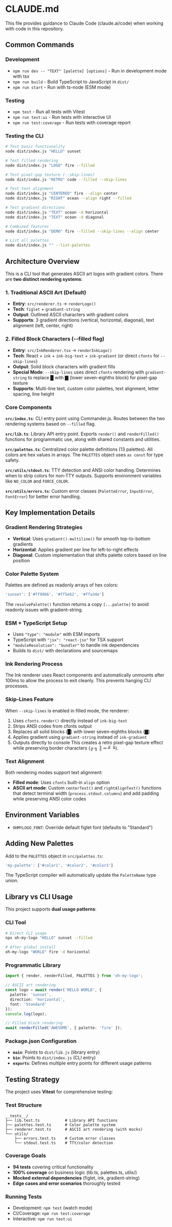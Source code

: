 # CLAUDE.md

This file provides guidance to Claude Code (claude.ai/code) when working with code in this repository.

## Common Commands

### Development
- `npm run dev -- "TEXT" [palette] [options]` - Run in development mode with tsx
- `npm run build` - Build TypeScript to JavaScript in `dist/`
- `npm run start` - Run with ts-node (ESM mode)

### Testing
- `npm test` - Run all tests with Vitest
- `npm run test:ui` - Run tests with interactive UI
- `npm run test:coverage` - Run tests with coverage report

### Testing the CLI
```bash
# Test basic functionality
node dist/index.js "HELLO" sunset

# Test filled rendering
node dist/index.js "LOGO" fire --filled

# Test pixel-gap texture (--skip-lines)
node dist/index.js "RETRO" code --filled --skip-lines

# Test text alignment
node dist/index.js "CENTERED" fire --align center
node dist/index.js "RIGHT" ocean --align right --filled

# Test gradient directions
node dist/index.js "TEXT" ocean -d horizontal
node dist/index.js "TEXT" ocean -d diagonal

# Combined features
node dist/index.js "DEMO" fire --filled --skip-lines --align center

# List all palettes
node dist/index.js "" --list-palettes
```

## Architecture Overview

This is a CLI tool that generates ASCII art logos with gradient colors. There are **two distinct rendering systems**:

### 1. Traditional ASCII Art (Default)
- **Entry**: `src/renderer.ts` → `renderLogo()`
- **Tech**: `figlet` + `gradient-string`
- **Output**: Outlined ASCII characters with gradient colors
- **Supports**: 3 gradient directions (vertical, horizontal, diagonal), text alignment (left, center, right)

### 2. Filled Block Characters (--filled flag)
- **Entry**: `src/InkRenderer.tsx` → `renderInkLogo()`
- **Tech**: React + `ink` + `ink-big-text` + `ink-gradient` (or direct `cfonts` for `--skip-lines`)
- **Output**: Solid block characters with gradient fills
- **Special Mode**: `--skip-lines` uses direct `cfonts` rendering with `gradient-string` to replace █ with ▇ (lower seven-eighths block) for pixel-gap texture
- **Supports**: Multi-line text, custom color palettes, text alignment, letter spacing, line height

### Core Components

**`src/index.ts`**: CLI entry point using Commander.js. Routes between the two rendering systems based on `--filled` flag.

**`src/lib.ts`**: Library API entry point. Exports `render()` and `renderFilled()` functions for programmatic use, along with shared constants and utilities.

**`src/palettes.ts`**: Centralized color palette definitions (13 palettes). All colors are hex values in arrays. The `PALETTES` object uses `as const` for type safety.

**`src/utils/stdout.ts`**: TTY detection and ANSI color handling. Determines when to strip colors for non-TTY outputs. Supports environment variables like `NO_COLOR` and `FORCE_COLOR`.

**`src/utils/errors.ts`**: Custom error classes (`PaletteError`, `InputError`, `FontError`) for better error handling.

## Key Implementation Details

### Gradient Rendering Strategies
- **Vertical**: Uses `gradient().multiline()` for smooth top-to-bottom gradients
- **Horizontal**: Applies gradient per line for left-to-right effects  
- **Diagonal**: Custom implementation that shifts palette colors based on line position

### Color Palette System
Palettes are defined as readonly arrays of hex colors:
```typescript
'sunset': ['#ff9966', '#ff5e62', '#ffa34e']
```
The `resolvePalette()` function returns a copy `[...palette]` to avoid readonly issues with gradient-string.

### ESM + TypeScript Setup
- Uses `"type": "module"` with ESM imports
- TypeScript with `"jsx": "react-jsx"` for TSX support
- `"moduleResolution": "bundler"` to handle ink dependencies
- Builds to `dist/` with declarations and sourcemaps

### Ink Rendering Process
The Ink renderer uses React components and automatically unmounts after 100ms to allow the process to exit cleanly. This prevents hanging CLI processes.

### Skip-Lines Feature
When `--skip-lines` is enabled in filled mode, the renderer:
1. Uses `cfonts.render()` directly instead of `ink-big-text`
2. Strips ANSI codes from cfonts output
3. Replaces all solid blocks (█) with lower seven-eighths blocks (▇)
4. Applies gradient using `gradient-string` instead of `ink-gradient`
5. Outputs directly to console
This creates a retro pixel-gap texture effect while preserving border characters (╔ ╗ ║ ═ ╝ ╚).

### Text Alignment
Both rendering modes support text alignment:
- **Filled mode**: Uses `cfonts` built-in `align` option
- **ASCII art mode**: Custom `centerText()` and `rightAlignText()` functions that detect terminal width (`process.stdout.columns`) and add padding while preserving ANSI color codes

## Environment Variables

- `OHMYLOGO_FONT`: Override default figlet font (defaults to "Standard")

## Adding New Palettes

Add to the `PALETTES` object in `src/palettes.ts`:
```typescript
'my-palette': ['#color1', '#color2', '#color3']
```

The TypeScript compiler will automatically update the `PaletteName` type union.

## Library vs CLI Usage

This project supports **dual usage patterns**:

### CLI Tool
```bash
# Direct CLI usage
npx oh-my-logo "HELLO" sunset --filled

# After global install
oh-my-logo "WORLD" fire -d horizontal
```

### Programmatic Library
```typescript
import { render, renderFilled, PALETTES } from 'oh-my-logo';

// ASCII art rendering
const logo = await render('HELLO WORLD', {
  palette: 'sunset',
  direction: 'horizontal',
  font: 'Standard'
});
console.log(logo);

// Filled block rendering
await renderFilled('AWESOME', { palette: 'fire' });
```

### Package.json Configuration
- **`main`**: Points to `dist/lib.js` (library entry)
- **`bin`**: Points to `dist/index.js` (CLI entry)  
- **`exports`**: Defines multiple entry points for different usage patterns

## Testing Strategy

The project uses **Vitest** for comprehensive testing:

### Test Structure
```
__tests__/
├── lib.test.ts           # Library API functions
├── palettes.test.ts      # Color palette system
├── renderer.test.ts      # ASCII art rendering (with mocks)
└── utils/
    ├── errors.test.ts    # Custom error classes
    └── stdout.test.ts    # TTY/color detection
```

### Coverage Goals
- **94 tests** covering critical functionality
- **100% coverage** on business logic (lib.ts, palettes.ts, utils/)
- **Mocked external dependencies** (figlet, ink, gradient-string)
- **Edge cases and error scenarios** thoroughly tested

### Running Tests
- Development: `npm test` (watch mode)
- CI/Coverage: `npm run test:coverage`
- Interactive: `npm run test:ui`
